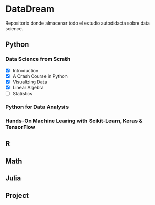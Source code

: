 # DataDream

Repositorio donde almacenar todo el estudio autodidacta sobre data science.

## Python

### Data Science from Scrath

- [x] Introduction
- [x] A Crash Course in Python
- [x] Visualizing Data
- [x] Linear Algebra
- [ ] Statistics

### Python for Data Analysis

### Hands-On Machine Learing with Scikit-Learn, Keras & TensorFlow

## R

## Math

## Julia

## Project
